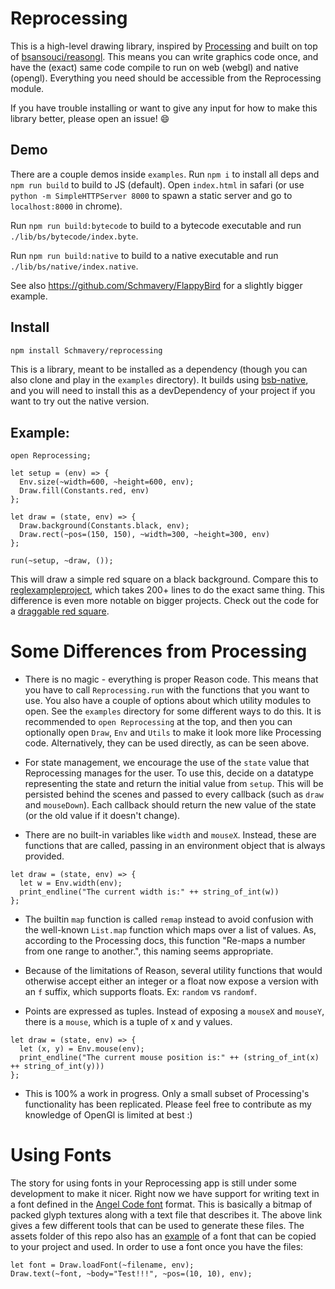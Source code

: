 # Reprocessing

This is a high-level drawing library, inspired by [Processing](https://processing.org) and built on top of [bsansouci/reasongl](https://github.com/bsansouci/reasongl).  This means you can write graphics code once, and have the (exact) same code compile to run on web (webgl) and native (opengl).
Everything you need should be accessible from the Reprocessing module.

If you have trouble installing or want to give any input for how to make this library better, please open an issue! :smile:

## Demo
There are a couple demos inside `examples`. Run `npm i` to install all deps and `npm run build` to build to JS (default). Open `index.html` in safari (or use `python -m SimpleHTTPServer 8000` to spawn a static server and go to `localhost:8000` in chrome).

Run `npm run build:bytecode` to build to a bytecode executable and run `./lib/bs/bytecode/index.byte`.

Run `npm run build:native` to build to a native executable and run `./lib/bs/native/index.native`.

See also https://github.com/Schmavery/FlappyBird for a slightly bigger example.

## Install
```bash
npm install Schmavery/reprocessing
```

This is a library, meant to be installed as a dependency (though you can also clone and play in the `examples` directory).  It builds using [bsb-native](https://github.com/bsansouci/bsb-native), and you will need to install this as a devDependency of your project if you want to try out the native version.

## Example:
```reason
open Reprocessing;

let setup = (env) => {
  Env.size(~width=600, ~height=600, env);
  Draw.fill(Constants.red, env)
};

let draw = (state, env) => {
  Draw.background(Constants.black, env);
  Draw.rect(~pos=(150, 150), ~width=300, ~height=300, env)
};

run(~setup, ~draw, ());
```
This will draw a simple red square on a black background.  Compare this to [reglexampleproject](https://github.com/bsansouci/reasonglexampleproject/blob/simple/src/index.re), which takes 200+ lines to do the exact same thing.  This difference is even more notable on bigger projects.  Check out the code for a [draggable red square](https://github.com/Schmavery/reprocessing/blob/master/examples/redsquare.re).

# Some Differences from Processing
- There is no magic - everything is proper Reason code.  This means that you have to call `Reprocessing.run` with the functions that you want to use.  You also have a couple of options about which utility modules to open.  See the `examples` directory for some different ways to do this.  It is recommended to `open Reprocessing` at the top, and then you can optionally open `Draw`, `Env` and `Utils` to make it look more like Processing code. Alternatively, they can be used directly, as can be seen above.

- For state management, we encourage the use of the `state` value that Reprocessing manages for the user.  To use this, decide on a datatype representing the state and return the initial value from `setup`.  This will be persisted behind the scenes and passed to every callback (such as `draw` and `mouseDown`).  Each callback should return the new value of the state (or the old value if it doesn't change).

- There are no built-in variables like `width` and `mouseX`.  Instead, these are functions that are called, passing in an environment object that is always provided.
```reason
let draw = (state, env) => {
  let w = Env.width(env);
  print_endline("The current width is:" ++ string_of_int(w))
};
```

- The builtin `map` function is called `remap` instead to avoid confusion with the well-known `List.map` function which maps over a list of values. As, according to the Processing docs, this function "Re-maps a number from one range to another.", this naming seems appropriate.

- Because of the limitations of Reason, several utility functions that would otherwise accept either an integer or a float now expose a version with an `f` suffix, which supports floats.  Ex: `random` vs `randomf`.

- Points are expressed as tuples.  Instead of exposing a `mouseX` and `mouseY`, there is a `mouse`, which is a tuple of x and y values.
```reason
let draw = (state, env) => {
  let (x, y) = Env.mouse(env);
  print_endline("The current mouse position is:" ++ (string_of_int(x) ++ string_of_int(y)))
};
```

- This is 100% a work in progress.  Only a small subset of Processing's functionality has been replicated.  Please feel free to contribute as my knowledge of OpenGl is limited at best :)


# Using Fonts
The story for using fonts in your Reprocessing app is still under some development to make it nicer.  Right now we have support for writing text in a font defined in the [Angel Code font](http://www.angelcode.com/products/bmfont/) format. This is basically a bitmap of packed glyph textures along with a text file that describes it. The above link gives a few different tools that can be used to generate these files.  The assets folder of this repo also has an [example](https://github.com/Schmavery/reprocessing/tree/bsb-support-new/assets/font) of a font that can be copied to your project and used.  In order to use a font once you have the files:
```
let font = Draw.loadFont(~filename, env);
Draw.text(~font, ~body="Test!!!", ~pos=(10, 10), env);
```
